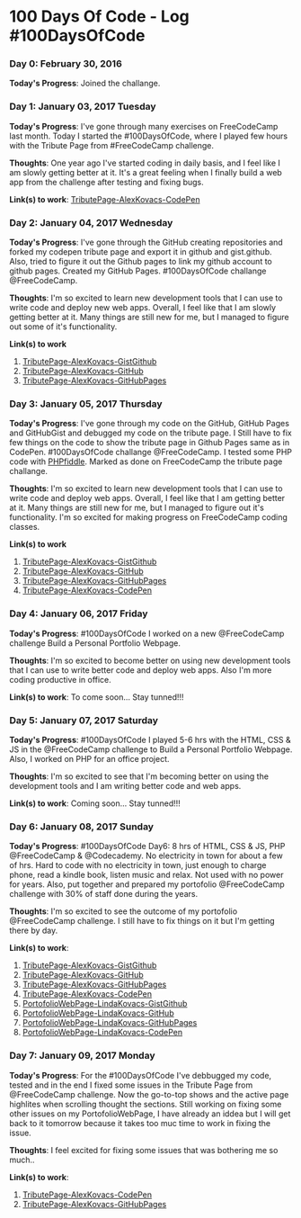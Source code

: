 # 100 Days Of Code - Log #100DaysOfCode

### Day 0: February 30, 2016 

**Today's Progress**: Joined the challange.


### Day 1: January 03, 2017 Tuesday

**Today's Progress**: I've gone through many exercises on FreeCodeCamp last month. Today I started the #100DaysOfCode, where I played few hours with the Tribute Page from #FreeCodeCamp challenge.

**Thoughts**: One year ago I've started coding in daily basis, and I feel like I am slowly getting better at it. It's a great feeling when I finally build a web app from the challenge after testing and fixing bugs. 

**Link(s) to work**: [TributePage-AlexKovacs-CodePen](https://codepen.io/lindakovacs/full/JbgaQg/)


### Day 2: January 04, 2017 Wednesday

**Today's Progress**: I've gone through the GitHub creating repositories and forked my codepen tribute page and export it in github and gist.github. Also, tried to figure it out the Github pages to link my github account to github pages. Created my GitHub Pages. #100DaysOfCode challange @FreeCodeCamp. 

**Thoughts**: I'm so excited to learn new development tools that I can use to write code and deploy new web apps. Overall, I feel like that I am slowly getting better at it. Many things are still new for me, but I managed to figure out some of it's functionality.

**Link(s) to work**
1. [TributePage-AlexKovacs-GistGithub](https://gist.github.com/lindakovacs/db1408c1e3efb98d5aabb97a56c7b452)
2. [TributePage-AlexKovacs-GitHub](https://github.com/lindakovacs/tribute-page-alex-kovacs/tree/master)
3. [TributePage-AlexKovacs-GitHubPages](https://lindakovacs.github.io/index.html)

### Day 3: January 05, 2017 Thursday

**Today's Progress**: I've gone through my code on the GitHub, GitHub Pages and GitHubGist and debugged my code on the tribute page. I Still have to fix few things on the code to show the tribute page in Github Pages same as in CodePen. #100DaysOfCode challange @FreeCodeCamp. I tested some PHP code with [PHPfiddle](http://phpfiddle.org). Marked as done on FreeCodeCamp the tribute page challange.

**Thoughts**: I'm so excited to learn new development tools that I can use to write code and deploy web apps. Overall, I feel like that I am getting better at it. Many things are still new for me, but I managed to figure out it's functionality. I'm so excited for making progress on FreeCodeCamp coding classes.

**Link(s) to work**
1. [TributePage-AlexKovacs-GistGithub](https://gist.github.com/lindakovacs/db1408c1e3efb98d5aabb97a56c7b452)
2. [TributePage-AlexKovacs-GitHub](https://github.com/lindakovacs/tribute-page-alex-kovacs/tree/master)
3. [TributePage-AlexKovacs-GitHubPages](https://lindakovacs.github.io/index.html)
4. [TributePage-AlexKovacs-CodePen](https://codepen.io/lindakovacs/full/JbgaQg/)

### Day 4: January 06, 2017 Friday

**Today's Progress**: #100DaysOfCode I worked on a new @FreeCodeCamp challenge Build a Personal Portfolio Webpage.

**Thoughts**: I'm so excited to become better on using new development tools that I can use to write better code and deploy web apps. Also I'm more coding productive in office. 

**Link(s) to work**: To come soon... Stay tunned!!!

### Day 5: January 07, 2017 Saturday

**Today's Progress**: #100DaysOfCode I played 5-6 hrs with the HTML, CSS & JS in the @FreeCodeCamp challenge to Build a Personal Portfolio Webpage. Also, I worked on PHP for an office project. 

**Thoughts**: I'm so excited to see that I'm becoming better on using the development tools and I am writing better code and web apps.

**Link(s) to work**: Coming soon... Stay tunned!!!

### Day 6: January 08, 2017 Sunday

**Today's Progress**: #100DaysOfCode Day6: 8 hrs of HTML, CSS & JS, PHP @FreeCodeCamp & @Codecademy. No electricity in town for about a few of hrs. Hard to code with no electricity in town, just enough to charge phone, read a kindle book, listen music and relax. Not used with no power for years. Also, put together and prepared my portofolio @FreeCodeCamp challenge with 30% of staff done during the years.

**Thoughts**: I'm so excited to see the outcome of my portofolio @FreeCodeCamp challenge. I still have to fix things on it but I'm getting there by day.

**Link(s) to work**: 

1. [TributePage-AlexKovacs-GistGithub](https://gist.github.com/lindakovacs/db1408c1e3efb98d5aabb97a56c7b452)
2. [TributePage-AlexKovacs-GitHub](https://github.com/lindakovacs/lindakovacs.github.io/tree/master/tribute-page-alex-kovacs)
3. [TributePage-AlexKovacs-GitHubPages](https://lindakovacs.github.io/tribute-page-alex-kovacs/index.html)
4. [TributePage-AlexKovacs-CodePen](https://codepen.io/lindakovacs/full/EZaNjp/)
5. [PortofolioWebPage-LindaKovacs-GistGithub](https://gist.github.com/lindakovacs/124f433073c8ef510dc310b65fadede9)
6. [PortofolioWebPage-LindaKovacs-GitHub](https://github.com/lindakovacs/lindakovacs.github.io/blob/master/Linda-Kovacs-Portfolio/)
7. [PortofolioWebPage-LindaKovacs-GitHubPages](https://lindakovacs.github.io/Linda-Kovacs-Portfolio/index.html)
8. [PortofolioWebPage-LindaKovacs-CodePen](https://codepen.io/lindakovacs/full/oBXGEV/)

### Day 7: January 09, 2017 Monday

**Today's Progress**: For the #100DaysOfCode I've debbugged my code, tested and in the end I fixed some issues in the Tribute Page from @FreeCodeCamp challenge. Now the go-to-top shows and the active page highlites when scrolling thought the sections. Still working on fixing some other issues on my PortofolioWebPage, I have already an iddea but I will get back to it tomorrow because it takes too muc time to work in fixing the issue.

**Thoughts**: I feel excited for fixing some issues that was bothering me so much.. 

**Link(s) to work**: 
1. [TributePage-AlexKovacs-CodePen](https://codepen.io/lindakovacs/pen/EZaNjp/)
2. [TributePage-AlexKovacs-GitHubPages](https://lindakovacs.github.io/tribute-page-alex-kovacs/index.html)

